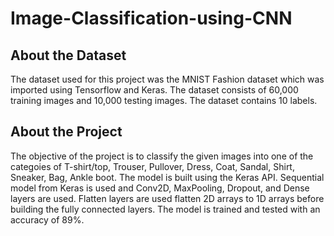 # Image-Classification-using-CNN

## About the Dataset
The dataset used for this project was the MNIST Fashion dataset which was imported using Tensorflow and Keras. The dataset consists of 60,000 training images and 10,000 testing images. The dataset contains 10 labels.

## About the Project
The objective of the project is to classify the given images into one of the categoies of T-shirt/top, Trouser, Pullover, Dress, Coat, Sandal, Shirt, Sneaker, Bag, Ankle boot.
The model is built using the Keras API. Sequential model from Keras is used and Conv2D, MaxPooling, Dropout, and Dense layers are used. Flatten layers are used flatten 2D arrays to 1D arrays before building the fully connected layers. The model is trained and tested with an accuracy of 89%.
